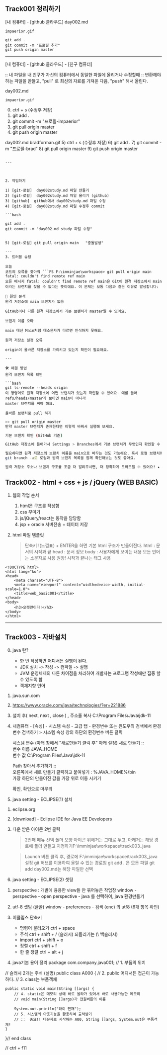 ## Track001 정리하기

[내 컴퓨터] - [github 클라우드]
day002.md

```내프로필
impaerior.gif
```

``` 업로드시 사용한 방법
git add . 
git commit -m "프로필 추가"
git push origin master

```
---

[내 컴퓨터] - [github 클라우드] - [친구 컴퓨터]

:: 내 파일을 내 친구가 자신의 컴퓨터에서 동일한 파일에 올리거나 수정할때
:: 변환해야 하는 파일을 만들고, "pull" 로 최신의 자료를 가져온 다음, "push" 해서 올린다.

day002.md                                   

```내프로필                                  
impaerior.gif                               
```                                       
0) ctrl + s (수정후 저장)                     
1) git add .                                    
2) git commit -m "프로필-impaerior"             
3) git pull origin master                    
4) git push origin master                  

day002.md
bradforman.gif
5) ctrl + s (수정후 저장)
6) git add .
7) git commit -m "프로필-brad" 
8) git pull origin master 
9) git push origin master 

```

---



2. 작업하기

1) [git-로컬]  day002study.md 파일 만들기
2) [git-로컬]  day002study.md 파일 올리기 (github)
3) [github]  github에서 day002study.md 파일 수정
4) [git-로컬]  day002study.md 파일 수정후 commit

```bash

git add .
git commit -m "day002.md study 파일 수정"


5) [git-로컬] git pull origin main   "충돌발생"

---
3. 트러블 슈팅

오늘
코드의 오류를 찾아줘 ```PS F:\imminjae\workspace> git pull origin main fatal: couldn't find remote ref main
오류 메시지 fatal: couldn't find remote ref main은 Git이 원격 저장소에서 main이라는 브랜치를 찾을 수 없다는 뜻이에요. 이 문제는 보통 다음과 같은 이유로 발생합니다:

🧠 원인 분석
원격 저장소에 main 브랜치가 없음

GitHub이나 다른 원격 저장소에서 기본 브랜치가 master일 수 있어요.

브랜치 이름 오타

main 대신 Main처럼 대소문자가 다르면 인식하지 못해요.

원격 저장소 설정 오류

origin이 올바른 저장소를 가리키고 있는지 확인이 필요해요.

---

🛠️ 해결 방법
원격 브랜치 목록 확인

```bash
git ls-remote --heads origin
이 명령어로 원격 저장소에 어떤 브랜치가 있는지 확인할 수 있어요. 예를 들어 refs/heads/master가 보이면 main이 아니라
master 브랜치를 써야 해요.

올바른 브랜치로 pull 하기

```

```bash
>> git pull origin master
만약 master 브랜치가 존재한다면 이렇게 바꿔서 실행해 보세요.

기본 브랜치 확인 (GitHub 기준)

GitHub 저장소에 들어가서 Settings > Branches에서 기본 브랜치가 무엇인지 확인할 수 있어요.

필요하다면 원격 저장소의 브랜치 이름을 main으로 바꾸는 것도 가능해요. 혹시 로컬 브랜치와 원격 브랜치가 엇갈려 있다면,
git branch -a로 로컬과 원격 브랜치 목록을 함께 확인해보는 것도 좋아요.

원격 저장소 주소나 브랜치 구조를 조금 더 알려주시면, 더 정확하게 도와드릴 수 있어요! ★
```


## Track002 - html + css + js / jQuery (WEB BASIC)

1. 웹의 작업 순서
    1) html은 구조를 작성함
    2) css 꾸미기
    3) js/jQuery/react는 동작을 담당함
    4) jsp + oracle 서버전송 + 데이터 저장


2. html 파일 템플릿

    > 단축키 !(느낌표) + ENTER을 하면 기본 html 구조가 만들어진다.
    > html  : 문서의 시작과 끝
    > head  : 문서 정보
    > body  : 사용자에게 보이는 내용
    > 모든 언어는 소문자로 사용 권장! 
    > 시작과 끝나는 태그 사용


```
<!DOCTYPE html>
<html lang="ko">
<head>
    <meta charset="UTF-8">
    <meta name="viewport" content="width=device-width, initial-scale=1.0">
    <title>web_basic001</title>
</head>
<body>
    <h3>오랫만이다!</h3>
</body>
</html>

```

---
## Track003 - 자바설치

0) java 란?
    - 한 번 작성하면 어디서든 실행이 된다.
    - JDK 설치 -> 작성 -> 컴파일 -> 실행
    - JVM 운영체제의 다른 차이점을 처리하여  개발자는 프로그램 작성에만 집중 할 수 있도록 함
    - 객체지향 언어


1) java.sun.com
2) https://www.oracle.com/java/technologies/?er=221886
3) 설치 후( next, next , close ) , 주소줄 복사
C:\Program Files\Java\jdk-11

4) 내컴퓨터 - [속성] - 시스템 속성 - 고급 탭 - 환경변수 
    또는 윈도우의 검색에서 환경변수 검색하기 > 시스템 속성 창의 하단의 환경변수 버튼 클릭


   시스템 변수 (아래 창에서 "새로만들기 클릭 후" 아래 설정)
   새로 만들기 ::         
    변수 이름   JAVA_HOME   
    변수 값     C:\Program Files\Java\jdk-11
   
   Path 찾아서 추가하기 ::    
    오른쪽에서 새로 만들기 클릭하고 붙여넣기 : %JAVA_HOME%\bin   
    가장 하단의 만들어진 값을 가장 위로 이동 시키기

    확인, 확인으로 마무리 

5. java setting - ECLIPSE(1) 설치

1) eclipse.org
2) [download]  - Eclipse IDE for Java EE Developers

3) 다운 받은 아이콘 2번 클릭
    > 2번째 메뉴 선택
    > 폴더 모양 아이콘 위에거는 그대로 두고, 
    아래거는 해당 경로에 폴더 만들고 지정하기F:\imminjae\workspace\track003_java

    > Launch 버튼 클릭 후, 경로에 F:\imminjae\workspace\track003_java 설정
    > git 허브를 이용하여 올릴 수 있는 경로임
    > git add . 은 모든 파일
    > git add day002.md는 해당 파일만 선택


6. java setting - ECLIPSE(2) 셋팅
1) perspective : 개발에 융용한 view들 만 묶어놓은 작업창
    window - perspective - open perspective - java 를 선택하여,  java 환경만들기

2) utf-8  셋팅 (글꼴)
    window - preferences - 검색 (enc) 의 utf8 (6개 항목 확인)


3) 이클립스 단축키
    - 명령어 불러오기   ctrl + space
    - 주석             ctrl + shift + / (슬러시)    되돌리기는 (\ 백슬러시)
    - import          ctrl + shift + o 
    - 정렬             ctrl + shift +  f
    - 한 줄 정렬        ctrl + alt + j


4. java기본 용어 정리
package com.company.java001; // 1. 부품의 위치

// 슬러시 2개는 주석 (설명)
public class A000 {
	// 2. public 어디서든 접근이 가능하다.
	// 3. class는 부품객체 
	
	public static void main(String []args) {
		// 4. static은 메모리 상에 바로 올라가 있어서 바로 사용가능한 메모리
		// void main(String []args)가 전원버튼의 이름

        System.out.println("하이 민재");
		// 5. 시스템의 아웃기능을 활용하여 출력받기
        // ::  중요!! 대문자로 시작하는 A00, String []args, System.out은 부품객체!
	}
	
	
}// end class

// ctrl + f11